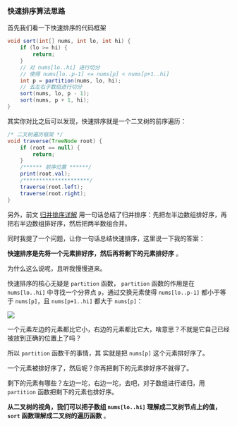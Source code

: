### 快速排序算法思路

首先我们看一下快速排序的代码框架

```java
void sort(int[] nums, int lo, int hi) {
    if (lo >= hi) {
        return;
    }
    // 对 nums[lo..hi] 进行切分
    // 使得 nums[lo..p-1] <= nums[p] < nums[p+1..hi]
    int p = partition(nums, lo, hi);
    // 去左右子数组进行切分
    sort(nums, lo, p - 1);
    sort(nums, p + 1, hi);
}
```

其实你对比之后可以发现，快速排序就是一个二叉树的前序遍历：

```java
/* 二叉树遍历框架 */
void traverse(TreeNode root) {
    if (root == null) {
        return;
    }
    /****** 前序位置 ******/
    print(root.val);
    /*********************/
    traverse(root.left);
    traverse(root.right);
}
```

另外，前文 [归并排序详解](https://labuladong.github.io/algo/2/21/41/) 用一句话总结了归并排序：先把左半边数组排好序，再把右半边数组排好序，然后把两半数组合并。

同时我提了一个问题，让你一句话总结快速排序，这里说一下我的答案：

**快速排序是先将一个元素排好序，然后再将剩下的元素排好序** 。

为什么这么说呢，且听我慢慢道来。

快速排序的核心无疑是 `partition` 函数， `partition` 函数的作用是在 `nums[lo..hi]` 中寻找一个分界点 `p`，通过交换元素使得 `nums[lo..p-1]` 都小于等于 `nums[p]`，且 `nums[p+1..hi]` 都大于 `nums[p]`：

![](https://labuladong.github.io/algo/images/%e5%bf%ab%e9%80%9f%e9%80%89%e6%8b%a9/1.jpeg)

一个元素左边的元素都比它小，右边的元素都比它大，啥意思？不就是它自己已经被放到正确的位置上了吗？

所以 `partition` 函数干的事情，其 实就是把 `nums[p]` 这个元素排好序了。

一个元素被排好序了，然后呢？你再把剩下的元素排好序不就得了。

剩下的元素有哪些？左边一坨，右边一坨，去吧，对子数组进行递归，用 `partition` 函数把剩下的元素也排好序。

**从二叉树的视角，我们可以把子数组 `nums[lo..hi]` 理解成二叉树节点上的值，`sort` 函数理解成二叉树的遍历函数** 。
